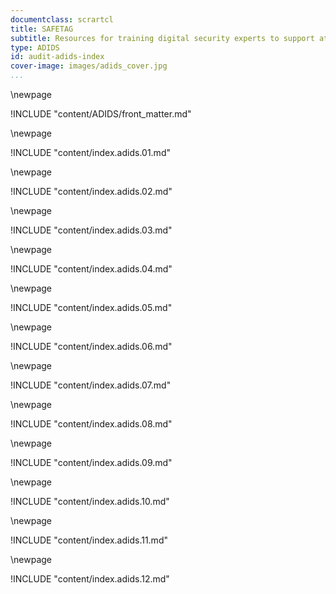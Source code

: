 ```yaml
---
documentclass: scrartcl
title: SAFETAG
subtitle: Resources for training digital security experts to support at-risk groups
type: ADIDS
id: audit-adids-index
cover-image: images/adids_cover.jpg
...
```


\newpage
<!--  SAFETAG front matter -->

!INCLUDE "content/ADIDS/front_matter.md"

\newpage
<!--  1. Outcome and Organizational Committment -->

!INCLUDE "content/index.adids.01.md"

\newpage
<!--  2. Operational Security -->

!INCLUDE "content/index.adids.02.md"

\newpage
<!-- 3. Scope & Assessment Plan Development -->

!INCLUDE "content/index.adids.03.md"

\newpage
<!-- 4. Threat Modeling -->

!INCLUDE "content/index.adids.04.md"

\newpage
<!-- 5. Remote / OS-INT -->

!INCLUDE "content/index.adids.05.md"

\newpage
<!-- 6. Audit Preparation -->

!INCLUDE "content/index.adids.06.md"

\newpage
<!-- 7. Vulnerability Research -->

!INCLUDE "content/index.adids.07.md"

\newpage
<!-- 8. Traffic Assessment -->

!INCLUDE "content/index.adids.08.md"

\newpage
<!-- 9. Staff Activities -->

!INCLUDE "content/index.adids.09.md"

\newpage
<!-- 10. Physical Access -->

!INCLUDE "content/index.adids.10.md"

\newpage
<!-- 11. Reporting and Follow Up -->

!INCLUDE "content/index.adids.11.md"

\newpage
<!-- 12. Putting it all Together -->

!INCLUDE "content/index.adids.12.md"
